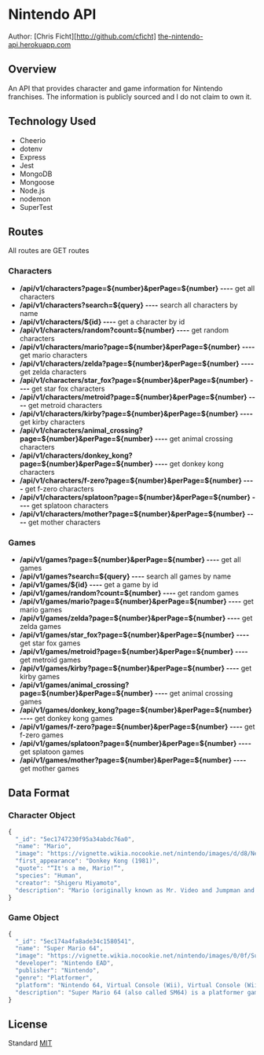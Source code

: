 # Nintendo API
Author: [Chris Ficht][http://github.com/cficht]
[the-nintendo-api.herokuapp.com](https://the-nintendo-api.herokuapp.com)

## Overview
An API that provides character and game information for Nintendo franchises. 
The information is publicly sourced and I do not claim to own it.

## Technology Used
* Cheerio
* dotenv
* Express
* Jest
* MongoDB
* Mongoose
* Node.js
* nodemon
* SuperTest

## Routes
All routes are GET routes

### Characters
* **/api/v1/characters?page=${number}&perPage=${number} ----** get all characters
* **/api/v1/characters?search=${query} ----** search all characters by name
* **/api/v1/characters/${id} ----** get a character by id
* **/api/v1/characters/random?count=${number} ----** get random characters 
* **/api/v1/characters/mario?page=${number}&perPage=${number} ----** get mario characters
* **/api/v1/characters/zelda?page=${number}&perPage=${number} ----** get zelda characters
* **/api/v1/characters/star_fox?page=${number}&perPage=${number} ----** get star fox characters
* **/api/v1/characters/metroid?page=${number}&perPage=${number} ----** get metroid characters
* **/api/v1/characters/kirby?page=${number}&perPage=${number} ----** get kirby characters
* **/api/v1/characters/animal_crossing?page=${number}&perPage=${number} ----** get animal crossing characters
* **/api/v1/characters/donkey_kong?page=${number}&perPage=${number} ----** get donkey kong characters
* **/api/v1/characters/f-zero?page=${number}&perPage=${number} ----** get f-zero characters
* **/api/v1/characters/splatoon?page=${number}&perPage=${number} ----** get splatoon characters
* **/api/v1/characters/mother?page=${number}&perPage=${number} ----** get mother characters

### Games
* **/api/v1/games?page=${number}&perPage=${number} ----** get all games
* **/api/v1/games?search=${query} ----** search all games by name
* **/api/v1/games/${id} ----** get a game by id
* **/api/v1/games/random?count=${number} ----** get random games 
* **/api/v1/games/mario?page=${number}&perPage=${number} ----** get mario games
* **/api/v1/games/zelda?page=${number}&perPage=${number} ----** get zelda games
* **/api/v1/games/star_fox?page=${number}&perPage=${number} ----** get star fox games
* **/api/v1/games/metroid?page=${number}&perPage=${number} ----** get metroid games
* **/api/v1/games/kirby?page=${number}&perPage=${number} ----** get kirby games
* **/api/v1/games/animal_crossing?page=${number}&perPage=${number} ----** get animal crossing games
* **/api/v1/games/donkey_kong?page=${number}&perPage=${number} ----** get donkey kong games
* **/api/v1/games/f-zero?page=${number}&perPage=${number} ----** get f-zero games
* **/api/v1/games/splatoon?page=${number}&perPage=${number} ----** get splatoon games
* **/api/v1/games/mother?page=${number}&perPage=${number} ----** get mother games

## Data Format

### Character Object
```js
{
  "_id": "5ec1747230f95a34abdc76a0",
  "name": "Mario",
  "image": "https://vignette.wikia.nocookie.net/nintendo/images/d/d8/New_Super_Mario_Bros._U_Deluxe_-_Mario_01.png/revision/latest/scale-to-width-down/310?cb=20181226204245&path-prefix=en",
  "first_appearance": "Donkey Kong (1981)",
  "quote": "“It's a me, Mario!”",
  "species": "Human",
  "creator": "Shigeru Miyamoto",
  "description": "Mario (originally known as Mr. Video and Jumpman and also known as Mario Mario or Super Mario) is a Nintendo video game character and the main character who stars in the long-running and highly successful Mario (series). He is the mascot character for Nintendo. He and his younger twin brother Luigi are Nintendo's most renowned characters; his games have sold over 262 million units worldwide. This and other key factors has led him to become the defining video game character and Nintendo's mascot. He was originally created by Shigeru Miyamoto for the arcade video game Donkey Kong (video game)."
}
```

### Game Object
```js
{
  "_id": "5ec174a4fa8ade34c1580541",
  "name": "Super Mario 64",
  "image": "https://vignette.wikia.nocookie.net/nintendo/images/0/0f/Super_Mario_64_%28NA%29.png/revision/latest/scale-to-width-down/310?cb=20110703064718&path-prefix=en",
  "developer": "Nintendo EAD",
  "publisher": "Nintendo",
  "genre": "Platformer",
  "platform": "Nintendo 64, Virtual Console (Wii), Virtual Console (Wii U)",
  "description": "Super Mario 64 (also called SM64) is a platformer game developed by Nintendo EAD and published by Nintendo. The game is considered to be one of the most influential titles from the fifth generation of video games. Released in 1996 as a launch title for the Nintendo 64 alongside Pilotwings 64, which helped drive initial sales of the console. As of January 7, 2017, it has sold over 11 million copies worldwide and is marked as the best selling Nintendo 64 game of all time. It is also the second most popular game on the Wii's Virtual Console after Super Mario Bros."
}
```

## License
Standard [MIT](/LICENSE.md)